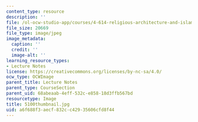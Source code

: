 ```yaml
---
content_type: resource
description: ''
file: /ol-ocw-studio-app/courses/4-614-religious-architecture-and-islamic-cultures-fall-2002/a6f688f3aecf832cc42935606cfd8f44_5100thumbnail.jpg
file_size: 20669
file_type: image/jpeg
image_metadata:
  caption: ''
  credit: ''
  image-alt: ''
learning_resource_types:
- Lecture Notes
license: https://creativecommons.org/licenses/by-nc-sa/4.0/
ocw_type: OCWImage
parent_title: Lecture Notes
parent_type: CourseSection
parent_uid: 68abeaab-4eff-532c-e858-18d3ffb567bd
resourcetype: Image
title: 5100thumbnail.jpg
uid: a6f688f3-aecf-832c-c429-35606cfd8f44
---
```

